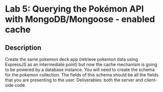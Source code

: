 # Lab 5: Querying the Pokémon API with MongoDB/Mongoose - enabled cache

## Description
Create the same pokemon deck app (retrieve pokemon data using ExpressJS as an intermediate point) but now the cache mechanism is going to be powered by a database instance.
You will need to create the schema for the pokemon collection. The fields of this schema should be all the fields that you are presenting to the user.
Deliverables: both the server and client-side code.